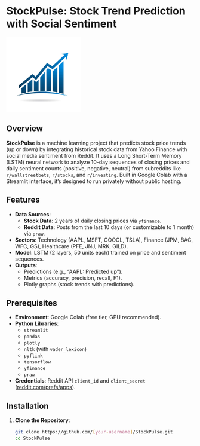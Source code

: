 # StockPulse: Stock Trend Prediction with Social Sentiment

<img src="Screenshots/Logo.jpg" alt="StockPulse Logo" width="200" height="200">

## Overview
**StockPulse** is a machine learning project that predicts stock price trends (up or down) by integrating historical stock data from Yahoo Finance with social media sentiment from Reddit. It uses a Long Short-Term Memory (LSTM) neural network to analyze 10-day sequences of closing prices and daily sentiment counts (positive, negative, neutral) from subreddits like `r/wallstreetbets`, `r/stocks`, and `r/investing`. Built in Google Colab with a Streamlit interface, it’s designed to run privately without public hosting.

## Features
- **Data Sources**:
  - **Stock Data**: 2 years of daily closing prices via `yfinance`.
  - **Reddit Data**: Posts from the last 10 days (or customizable to 1 month) via `praw`.
- **Sectors**: Technology (AAPL, MSFT, GOOGL, TSLA), Finance (JPM, BAC, WFC, GS), Healthcare (PFE, JNJ, MRK, GILD).
- **Model**: LSTM (2 layers, 50 units each) trained on price and sentiment sequences.
- **Outputs**: 
  - Predictions (e.g., “AAPL: Predicted up”).
  - Metrics (accuracy, precision, recall, F1).
  - Plotly graphs (stock trends with predictions).

## Prerequisites
- **Environment**: Google Colab (free tier, GPU recommended).
- **Python Libraries**:
  - `streamlit`
  - `pandas`
  - `plotly`
  - `nltk` (with `vader_lexicon`)
  - `pyflink`
  - `tensorflow`
  - `yfinance`
  - `praw`
- **Credentials**: Reddit API `client_id` and `client_secret` ([reddit.com/prefs/apps](https://www.reddit.com/prefs/apps)).

## Installation
1. **Clone the Repository**:
   ```bash
   git clone https://github.com/[your-username]/StockPulse.git
   cd StockPulse
